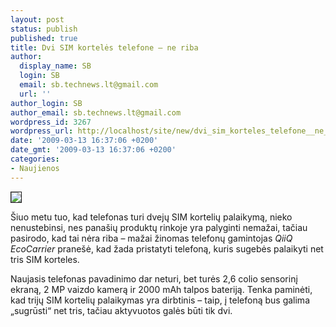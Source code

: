 ```yaml
---
layout: post
status: publish
published: true
title: Dvi SIM kortelės telefone – ne riba
author:
  display_name: SB
  login: SB
  email: sb.technews.lt@gmail.com
  url: ''
author_login: SB
author_email: sb.technews.lt@gmail.com
wordpress_id: 3267
wordpress_url: http://localhost/site/new/dvi_sim_korteles_telefone__ne_riba/
date: '2009-03-13 16:37:06 +0200'
date_gmt: '2009-03-13 16:37:06 +0200'
categories:
- Naujienos
---
```

<div class="imgright"><img src="http://www.part.lt/img/874190525f43e2482e58d652a001bc3a117.jpg" border="1" /></div>
<p>Šiuo metu tuo, kad telefonas turi dvejų SIM kortelių palaikymą, nieko nenustebinsi, nes panašių produktų rinkoje yra palyginti nemažai, tačiau pasirodo, kad tai nėra riba – mažai žinomas telefonų gamintojas <i>QiiQ EcoCarrier</i> pranešė, kad žada pristatyti telefoną, kuris sugebės palaikyti net tris SIM korteles.</p>
<p>Naujasis telefonas pavadinimo dar neturi, bet turės 2,6 colio sensorinį ekraną, 2 MP vaizdo kamerą ir 2000 mAh talpos bateriją. Tenka paminėti, kad trijų SIM kortelių palaikymas yra dirbtinis – taip, į telefoną bus galima „sugrūsti“ net tris, tačiau aktyvuotos galės būti tik dvi.</p>
